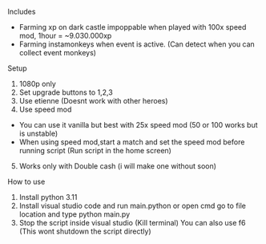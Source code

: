Includes
- Farming xp on dark castle impoppable 
    when played with 100x speed mod,
    1hour = ~9.030.000xp
- Farming instamonkeys when event is active. (Can detect when you can collect event monkeys)

Setup
1. 1080p only
2. Set upgrade buttons to 1,2,3
3. Use etienne (Doesnt work with other heroes)
4. Use speed mod
 - You can use it vanilla but best with 25x speed mod (50 or 100 works but is unstable)
 - When using speed mod,start a match and set the speed mod before running script (Run script in the home screen)
5. Works only with Double cash (i will make one without soon)
   
How to use
1. Install python 3.11
2. Install visual studio code and run main.python or open cmd go to file location and type python main.py 
3. Stop the script inside visual studio (Kill terminal) You can also use f6 (This wont shutdown the script directly)
